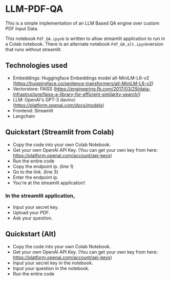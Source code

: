 # LLM-PDF-QA
This is a simple implementation of an LLM Based QA engine over custom PDF Input Data.

This notebook  `Pdf_QA.ipynb` is written to allow streamlit application to run in a Colab notebook.
There is an alternate notebook `Pdf_QA_alt.ipynb`version that runs without streamlit. 

## Technologies used
* Embeddings: Huggingface Embeddings model all-MiniLM-L6-v2 (https://huggingface.co/sentence-transformers/all-MiniLM-L6-v2)
* Vectorstore: FAISS (https://engineering.fb.com/2017/03/29/data-infrastructure/faiss-a-library-for-efficient-similarity-search/)
* LLM: OpenAI's GPT-3 davinci (https://platform.openai.com/docs/models)
* Frontend: Streamlit
* Langchain

## Quickstart (Streamlit from Colab)
* Copy the code into your own Colab Notebook.
* Get your own OpenAI API Key.
(You can get your  own key from here: https://platform.openai.com/account/api-keys)
* Run the entire code
* Copy the endpoint ip. (line 1)
* Go to the link. (line 3)
* Enter the endpoint ip.
* You're at the streamlit application!

### In the streamlit application,
* Input your secret key.
* Upload your PDF.
* Ask your question.

## Quickstart (Alt)
* Copy the code into your own Colab Notebook.
* Get your own OpenAI API Key.
(You can get your  own key from here: https://platform.openai.com/account/api-keys)
* Input your secret key in the notebook.
* Input your question in the notebook.
* Run the entire code
